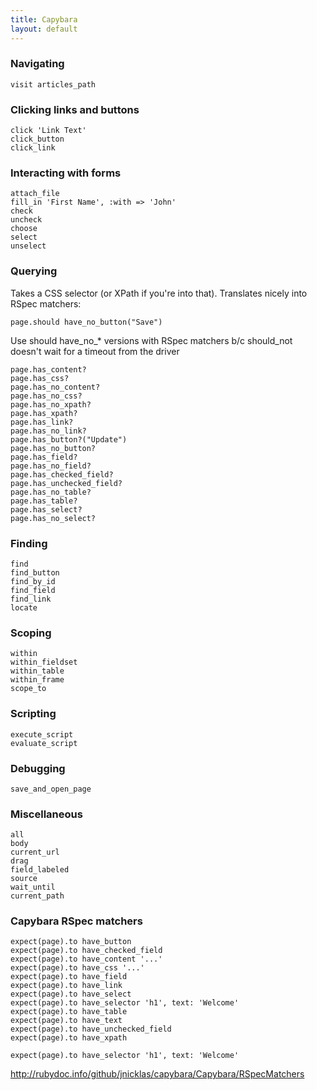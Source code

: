 ```yaml
---
title: Capybara
layout: default
---
```


### Navigating

    visit articles_path

### Clicking links and buttons

    click 'Link Text'
    click_button
    click_link

### Interacting with forms

    attach_file
    fill_in 'First Name', :with => 'John'
    check
    uncheck
    choose
    select
    unselect

### Querying

Takes a CSS selector (or XPath if you're into that).
Translates nicely into RSpec matchers:

    page.should have_no_button("Save")

Use should have_no_* versions with RSpec matchers b/c
should_not doesn't wait for a timeout from the driver

    page.has_content?
    page.has_css?
    page.has_no_content?
    page.has_no_css?
    page.has_no_xpath?
    page.has_xpath?
    page.has_link?
    page.has_no_link?
    page.has_button?("Update")
    page.has_no_button?
    page.has_field?
    page.has_no_field?
    page.has_checked_field?
    page.has_unchecked_field?
    page.has_no_table?
    page.has_table?
    page.has_select?
    page.has_no_select?

### Finding

    find
    find_button
    find_by_id
    find_field
    find_link
    locate

### Scoping

    within
    within_fieldset
    within_table
    within_frame
    scope_to

### Scripting

    execute_script
    evaluate_script

### Debugging

    save_and_open_page

### Miscellaneous

    all
    body
    current_url
    drag
    field_labeled
    source
    wait_until
    current_path

### Capybara RSpec matchers

    expect(page).to have_button
    expect(page).to have_checked_field
    expect(page).to have_content '...'
    expect(page).to have_css '...'
    expect(page).to have_field
    expect(page).to have_link
    expect(page).to have_select
    expect(page).to have_selector 'h1', text: 'Welcome'
    expect(page).to have_table
    expect(page).to have_text
    expect(page).to have_unchecked_field
    expect(page).to have_xpath

    expect(page).to have_selector 'h1', text: 'Welcome'

http://rubydoc.info/github/jnicklas/capybara/Capybara/RSpecMatchers
